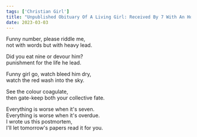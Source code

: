 ```yaml
---
tags: ['Christian Girl']
title: "Unpublished Obituary Of A Living Girl: Received By 7 With An Hour Delay"
date: 2023-03-03
---
```


Funny number, please riddle me,  
not with words but with heavy lead.

Did you eat nine or devour him?  
punishment for the life he lead.

Funny girl go, watch bleed him dry,  
watch the red wash into the sky.

See the colour coagulate,  
then gate-keep both your collective fate.

Everything is worse when it's seven.  
Everything is worse when it's overdue.  
I wrote us this postmortem,  
I'll let tomorrow's papers read it for you.
